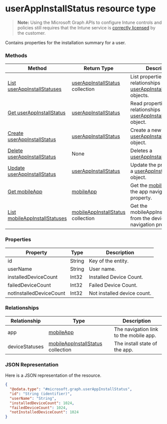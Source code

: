 ﻿# userAppInstallStatus resource type> **Note:** Using the Microsoft Graph APIs to configure Intune controls and policies still requires that the Intune service is [correctly licensed](https://www.microsoft.com/en-us/cloud-platform/microsoft-intune-pricing) by the customer.

Contains properties for the installation summary for a user.
### Methods
|Method|Return Type|Description|
|---|---|---|
|[List userAppInstallStatuses](../api/intune_apps_userappinstallstatus_list.md)|[userAppInstallStatus](../resources/intune_apps_userappinstallstatus.md) collection|List properties and relationships of the [userAppInstallStatus](../resources/intune_apps_userappinstallstatus.md) objects.|
|[Get userAppInstallStatus](../api/intune_apps_userappinstallstatus_get.md)|[userAppInstallStatus](../resources/intune_apps_userappinstallstatus.md)|Read properties and relationships of the [userAppInstallStatus](../resources/intune_apps_userappinstallstatus.md) object.|
|[Create userAppInstallStatus](../api/intune_apps_userappinstallstatus_create.md)|[userAppInstallStatus](../resources/intune_apps_userappinstallstatus.md)|Create a new [userAppInstallStatus](../resources/intune_apps_userappinstallstatus.md) object.|
|[Delete userAppInstallStatus](../api/intune_apps_userappinstallstatus_delete.md)|None|Deletes a [userAppInstallStatus](../resources/intune_apps_userappinstallstatus.md).|
|[Update userAppInstallStatus](../api/intune_apps_userappinstallstatus_update.md)|[userAppInstallStatus](../resources/intune_apps_userappinstallstatus.md)|Update the properties of a [userAppInstallStatus](../resources/intune_apps_userappinstallstatus.md) object.|
|[Get mobileApp](../api/intune_apps_userappinstallstatus_get_mobileapp.md)|[mobileApp](../resources/intune_apps_mobileapp.md)|Get the [mobileApp](../resources/intune_apps_mobileapp.md) from the app navigation property.|
|[List mobileAppInstallStatuses](../api/intune_apps_userappinstallstatus_list_mobileappinstallstatus.md)|[mobileAppInstallStatus](../resources/intune_apps_mobileappinstallstatus.md) collection|Get the mobileAppInstallStatuses from the deviceStatuses navigation property.|

### Properties
|Property|Type|Description|
|---|---|---|
|id|String|Key of the entity.|
|userName|String|User name.|
|installedDeviceCount|Int32|Installed Device Count.|
|failedDeviceCount|Int32|Failed Device Count.|
|notInstalledDeviceCount|Int32|Not installed device count.|

### Relationships
|Relationship|Type|Description|
|---|---|---|
|app|[mobileApp](../resources/intune_apps_mobileapp.md)|The navigation link to the mobile app.|
|deviceStatuses|[mobileAppInstallStatus](../resources/intune_apps_mobileappinstallstatus.md) collection|The install state of the app.|

### JSON Representation
Here is a JSON representation of the resource.
<!-- {
  "blockType": "resource",
  "keyProperty": "id",
  "@odata.type": "microsoft.graph.userAppInstallStatus"
}
-->
```json
{
  "@odata.type": "#microsoft.graph.userAppInstallStatus",
  "id": "String (identifier)",
  "userName": "String",
  "installedDeviceCount": 1024,
  "failedDeviceCount": 1024,
  "notInstalledDeviceCount": 1024
}
```



